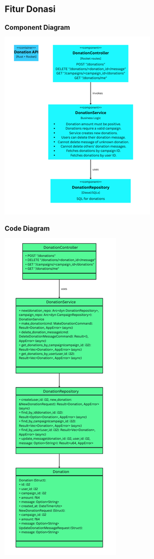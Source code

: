 # Fitur Donasi

## Component Diagram
![alt text](img/ComponentDiagramTino.png)

## Code Diagram
![alt text](img/CodeDiagramTino.png)